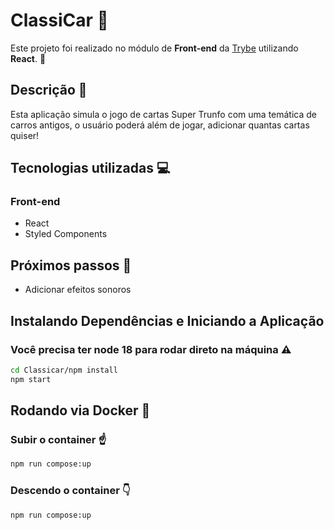# ClassiCar :blue_car:

Este projeto foi realizado no módulo de **Front-end** da [Trybe](https://www.betrybe.com/?utm_source=trybe.com.br) utilizando **React**. :rocket:


## Descrição :mag_right:

Esta aplicação simula o jogo de cartas Super Trunfo com uma temática de carros antigos, o usuário poderá além de jogar, adicionar quantas cartas quiser!


## Tecnologias utilizadas :computer:

### Front-end

* React
* Styled Components

## Próximos passos :hammer:

* Adicionar efeitos sonoros

## Instalando Dependências e Iniciando a Aplicação
### Você precisa ter node 18 para rodar direto na máquina :warning:

```bash
cd Classicar/npm install
npm start
```
## Rodando via Docker :whale:
### Subir o container :point_up:
```bash
npm run compose:up 
``` 
### Descendo o container :point_down:
```bash
npm run compose:up 
```





